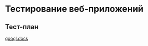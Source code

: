 # Тестирование веб-приложений

## Тест-план
[googl.docs](https://docs.google.com/spreadsheets/d/1HCGK9nW6KW22AnpnCLJCve6vdl7C-2AOGGeBfg6de8U/edit?gid=0#gid=0)
